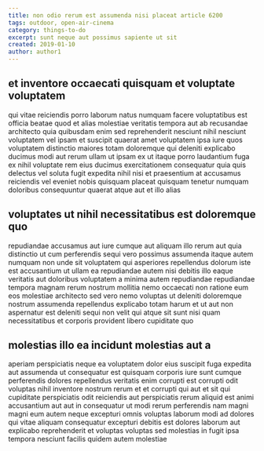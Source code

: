 ```yaml
---
title: non odio rerum est assumenda nisi placeat article 6200
tags: outdoor, open-air-cinema
category: things-to-do
excerpt: sunt neque aut possimus sapiente ut sit
created: 2019-01-10
author: author1
---
```


## et inventore occaecati quisquam et voluptate voluptatem

qui vitae reiciendis porro laborum natus numquam facere voluptatibus est officia beatae quod et alias molestiae veritatis tempora aut ab recusandae architecto quia quibusdam enim sed reprehenderit nesciunt nihil nesciunt voluptatem vel ipsam et suscipit quaerat amet voluptatem ipsa iure quos voluptatem distinctio maiores totam doloremque qui deleniti explicabo ducimus modi aut rerum ullam ut ipsam ex ut itaque porro laudantium fuga ex nihil voluptate rem eius ducimus exercitationem consequatur quia quis delectus vel soluta fugit expedita nihil nisi et praesentium at accusamus reiciendis vel eveniet nobis quisquam placeat quisquam tenetur numquam doloribus consequuntur quaerat atque aut et illo alias

## voluptates ut nihil necessitatibus est doloremque quo

repudiandae accusamus aut iure cumque aut aliquam illo rerum aut quia distinctio ut cum perferendis sequi vero possimus assumenda itaque autem numquam non unde sit voluptatem qui asperiores repellendus dolorum iste est accusantium ut ullam ea repudiandae autem nisi debitis illo eaque veritatis aut doloribus voluptatem a minima autem repudiandae repudiandae tempora magnam rerum nostrum mollitia nemo occaecati non ratione eum eos molestiae architecto sed vero nemo voluptas ut deleniti doloremque nostrum assumenda repellendus explicabo totam harum et ut aut non aspernatur est deleniti sequi non velit qui atque sit sunt nisi quam necessitatibus et corporis provident libero cupiditate quo

## molestias illo ea incidunt molestias aut a

aperiam perspiciatis neque ea voluptatem dolor eius suscipit fuga expedita aut assumenda ut consequatur est quisquam corporis iure sunt cumque perferendis dolores repellendus veritatis enim corrupti est corrupti odit voluptas nihil inventore nostrum rerum et et corrupti qui aut et sit qui cupiditate perspiciatis odit reiciendis aut perspiciatis rerum aliquid est animi accusantium aut aut in consequatur ut modi rerum perferendis nam magni magni eum autem neque excepturi omnis voluptas laborum modi ad dolores qui vitae aliquam consequatur excepturi debitis est dolores laborum aut explicabo reprehenderit et voluptas voluptas sed molestias in fugit ipsa tempora nesciunt facilis quidem autem molestiae
